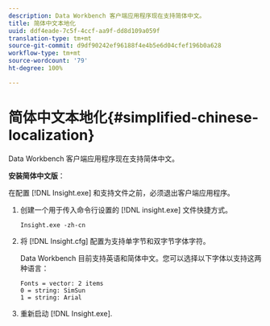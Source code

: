 ```yaml
---
description: Data Workbench 客户端应用程序现在支持简体中文。
title: 简体中文本地化
uuid: ddf4eade-7c5f-4ccf-aa9f-dd8d109a059f
translation-type: tm+mt
source-git-commit: d9df90242ef96188f4e4b5e6d04cfef196b0a628
workflow-type: tm+mt
source-wordcount: '79'
ht-degree: 100%

---
```



# 简体中文本地化{#simplified-chinese-localization}

Data Workbench 客户端应用程序现在支持简体中文。

**安装简体中文版**：

在配置 [!DNL Insight.exe] 和支持文件之前，必须退出客户端应用程序。

1. 创建一个用于传入命令行设置的 [!DNL insight.exe] 文件快捷方式。

   ```
   Insight.exe -zh-cn
   ```

1. 将 [!DNL Insight.cfg] 配置为支持单字节和双字节字体字符。

   Data Workbench 目前支持英语和简体中文。您可以选择以下字体以支持这两种语言：

   ```
   Fonts = vector: 2 items 
   0 = string: SimSun 
   1 = string: Arial 
   ```

1. 重新启动 [!DNL Insight.exe].

